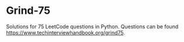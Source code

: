 # Grind-75
Solutions for 75 LeetCode questions in Python.
Questions can be found https://www.techinterviewhandbook.org/grind75.
